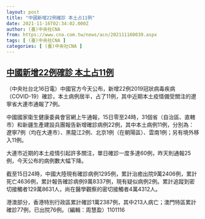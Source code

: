 ```yaml
---
layout: post
title: "中國新增22例確診 本土占11例"
date: 2021-11-16T02:34:02.000Z
author: (臺)中央社CNA
from: https://www.cna.com.tw/news/acn/202111160039.aspx
tags: [ (臺)中央社CNA ]
categories: [ (臺)中央社CNA ]
---
```

<!--1637030042000-->
[中國新增22例確診 本土占11例](https://www.cna.com.tw/news/acn/202111160039.aspx)
------

<div>
<div></div><div><p>（中央社台北16日電）中國官方今天公布，新增22例2019冠狀病毒疾病（COVID-19）確診，本土病例居半，占了11例，其中近期本土疫情備受關注的遼寧省大連市通報了7例。</p><p>中國國家衛生健康委員會官網上午通報，15日零至24時，31個省（自治區、直轄市）和新疆生產建設兵團報告新增確診病例22例，其中本土病例11例，分別為：遼寧7例（均在大連市）、黑龍江2例、北京1例（在朝陽區）、雲南1例；另有境外移入11例。</p><p>大連市近期的本土疫情引起許多關注，單日確診一度多達60例，昨天則通報25例，今天公布的病例數大幅下降。</p><p>截至15日24時，中國大陸現有確診病例1295例，累計治癒出院9萬2406例，累計死亡4636例，累計報告確診病例9萬8337例，現有疑似病例2例。累計追蹤到密切接觸者129萬8631人，尚在醫學觀察的密切接觸者4萬4312人。</p><p>港澳部分，香港特別行政區累計確診1萬2387例，其中213人病亡；澳門特區累計確診77例，已出院76例。（編輯：周慧盈）1101116</p></div>
</div>
